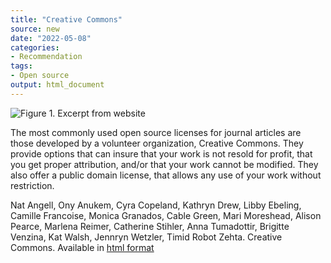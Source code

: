 ```yaml
---
title: "Creative Commons"
source: new
date: "2022-05-08"
categories:
- Recommendation
tags:
- Open source
output: html_document
---
```


![Figure 1. Excerpt from website](http://www.pmean.com/new-images/22/creative-commons-01.png)

<div class="notes">

The most commonly used open source licenses for journal articles are those developed by a volunteer organization, Creative Commons. They provide options that can insure that your work is not resold for profit, that you get proper attribution, and/or that your work cannot be modified. They also offer a public domain license, that allows any use of your work without restriction.


Nat Angell, Ony Anukem, Cyra Copeland, Kathryn Drew, Libby Ebeling, Camille Francoise, Monica Granados, Cable Green, Mari Moreshead, Alison Pearce, Marlena Reimer, Catherine Stihler, Anna Tumadottir, Brigitte Venzina, Kat Walsh, Jennryn Wetzler, Timid Robot Zehta. Creative Commons. Available in [html format][cre1]

[cre1]: https://creativecommons.org/

</div>
